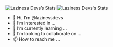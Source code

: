 ![Laziness Devs’s Stats](https://github-readme-stats.vercel.app/api?username=lazinessdevs&show_icons=true) ![Laziness Devs's Stats](https://github-readme-stats.vercel.app/api/top-langs/?username=lazinessdevs&theme=blue-green)


- 👋 Hi, I’m @lazinessdevs
- 👀 I’m interested in ...
- 🌱 I’m currently learning ...
- 💞️ I’m looking to collaborate on ...
- 📫 How to reach me ...

<!---
lazinessdevs/lazinessdevs is a ✨ special ✨ repository because its `README.md` (this file) appears on your GitHub profile.
You can click the Preview link to take a look at your changes.
--->

